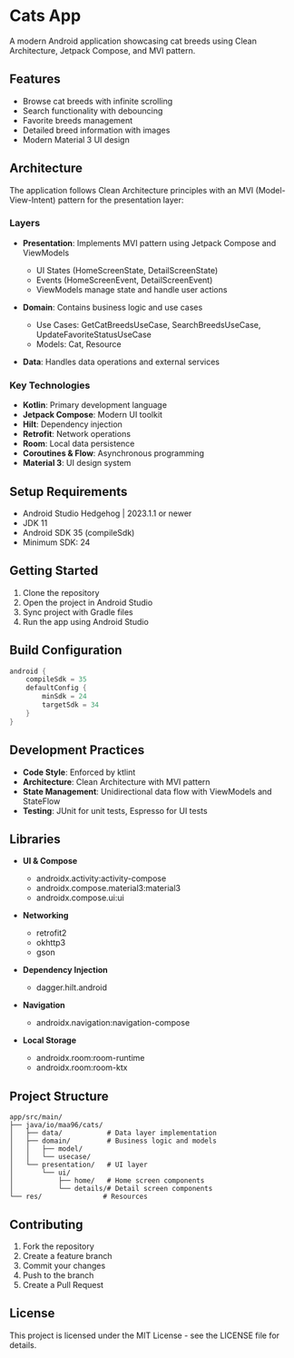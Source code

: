 # Cats App

A modern Android application showcasing cat breeds using Clean Architecture, Jetpack Compose, and MVI pattern.

## Features

- Browse cat breeds with infinite scrolling
- Search functionality with debouncing
- Favorite breeds management
- Detailed breed information with images
- Modern Material 3 UI design

## Architecture

The application follows Clean Architecture principles with an MVI (Model-View-Intent) pattern for the presentation layer:

### Layers

- **Presentation**: Implements MVI pattern using Jetpack Compose and ViewModels
  - UI States (HomeScreenState, DetailScreenState)
  - Events (HomeScreenEvent, DetailScreenEvent)
  - ViewModels manage state and handle user actions

- **Domain**: Contains business logic and use cases
  - Use Cases: GetCatBreedsUseCase, SearchBreedsUseCase, UpdateFavoriteStatusUseCase
  - Models: Cat, Resource

- **Data**: Handles data operations and external services

### Key Technologies

- **Kotlin**: Primary development language
- **Jetpack Compose**: Modern UI toolkit
- **Hilt**: Dependency injection
- **Retrofit**: Network operations
- **Room**: Local data persistence
- **Coroutines & Flow**: Asynchronous programming
- **Material 3**: UI design system

## Setup Requirements

- Android Studio Hedgehog | 2023.1.1 or newer
- JDK 11
- Android SDK 35 (compileSdk)
- Minimum SDK: 24

## Getting Started

1. Clone the repository
2. Open the project in Android Studio
3. Sync project with Gradle files
4. Run the app using Android Studio

## Build Configuration

```kotlin
android {
    compileSdk = 35
    defaultConfig {
        minSdk = 24
        targetSdk = 34
    }
}
```

## Development Practices

- **Code Style**: Enforced by ktlint
- **Architecture**: Clean Architecture with MVI pattern
- **State Management**: Unidirectional data flow with ViewModels and StateFlow
- **Testing**: JUnit for unit tests, Espresso for UI tests

## Libraries

- **UI & Compose**
  - androidx.activity:activity-compose
  - androidx.compose.material3:material3
  - androidx.compose.ui:ui

- **Networking**
  - retrofit2
  - okhttp3
  - gson

- **Dependency Injection**
  - dagger.hilt.android

- **Navigation**
  - androidx.navigation:navigation-compose

- **Local Storage**
  - androidx.room:room-runtime
  - androidx.room:room-ktx

## Project Structure

```
app/src/main/
├── java/io/maa96/cats/
│   ├── data/           # Data layer implementation
│   ├── domain/         # Business logic and models
│   │   ├── model/
│   │   └── usecase/
│   └── presentation/   # UI layer
│       └── ui/
│           ├── home/   # Home screen components
│           └── details/# Detail screen components
└── res/               # Resources
```

## Contributing

1. Fork the repository
2. Create a feature branch
3. Commit your changes
4. Push to the branch
5. Create a Pull Request

## License

This project is licensed under the MIT License - see the LICENSE file for details.